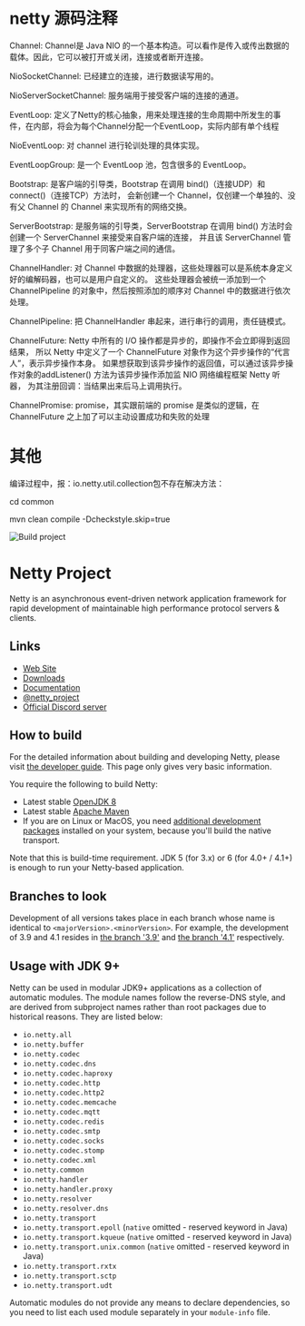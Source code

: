 # netty 源码注释

Channel: Channel是 Java NIO 的一个基本构造。可以看作是传入或传出数据的载体。因此，它可以被打开或关闭，连接或者断开连接。

NioSocketChannel: 已经建立的连接，进行数据读写用的。

NioServerSocketChannel: 服务端用于接受客户端的连接的通道。

EventLoop: 定义了Netty的核心抽象，用来处理连接的生命周期中所发生的事件，在内部，将会为每个Channel分配一个EventLoop，实际内部有单个线程

NioEventLoop: 对 channel 进行轮训处理的具体实现。

EventLoopGroup: 是一个 EventLoop 池，包含很多的 EventLoop。

Bootstrap:   是客户端的引导类，Bootstrap 在调用 bind()（连接UDP）和 connect()（连接TCP）方法时，
会新创建一个 Channel，仅创建一个单独的、没有父 Channel 的 Channel 来实现所有的网络交换。

ServerBootstrap: 是服务端的引导类，ServerBootstrap 在调用 bind() 方法时会创建一个 ServerChannel 来接受来自客户端的连接，
并且该 ServerChannel 管理了多个子 Channel 用于同客户端之间的通信。

ChannelHandler: 对 Channel 中数据的处理器，这些处理器可以是系统本身定义好的编解码器，也可以是用户自定义的。
这些处理器会被统一添加到一个 ChannelPipeline 的对象中，然后按照添加的顺序对 Channel 中的数据进行依次处理。


ChannelPipeline: 把 ChannelHandler 串起来，进行串行的调用，责任链模式。

ChannelFuture:  Netty 中所有的 I/O 操作都是异步的，即操作不会立即得到返回结果，
所以 Netty 中定义了一个 ChannelFuture 对象作为这个异步操作的“代言人”，表示异步操作本身。
如果想获取到该异步操作的返回值，可以通过该异步操作对象的addListener() 方法为该异步操作添加监 NIO 网络编程框架 Netty 听器，
为其注册回调：当结果出来后马上调用执行。

ChannelPromise: promise，其实跟前端的 promise 是类似的逻辑，在 ChannelFuture 之上加了可以主动设置成功和失败的处理

# 其他
编译过程中，报：io.netty.util.collection包不存在解决方法：

cd common

mvn clean compile -Dcheckstyle.skip=true

![Build project](https://github.com/netty/netty/workflows/Build%20project/badge.svg)

# Netty Project

Netty is an asynchronous event-driven network application framework for rapid development of maintainable high performance protocol servers & clients.

## Links

* [Web Site](https://netty.io/)
* [Downloads](https://netty.io/downloads.html)
* [Documentation](https://netty.io/wiki/)
* [@netty_project](https://twitter.com/netty_project)
* [Official Discord server](https://discord.gg/q4aQ2XjaCa)

## How to build

For the detailed information about building and developing Netty, please visit [the developer guide](https://netty.io/wiki/developer-guide.html).  This page only gives very basic information.

You require the following to build Netty:

* Latest stable [OpenJDK 8](https://adoptium.net/)
* Latest stable [Apache Maven](https://maven.apache.org/)
* If you are on Linux or MacOS, you need [additional development packages](https://netty.io/wiki/native-transports.html) installed on your system, because you'll build the native transport.

Note that this is build-time requirement.  JDK 5 (for 3.x) or 6 (for 4.0+ / 4.1+) is enough to run your Netty-based application.

## Branches to look

Development of all versions takes place in each branch whose name is identical to `<majorVersion>.<minorVersion>`.  For example, the development of 3.9 and 4.1 resides in [the branch '3.9'](https://github.com/netty/netty/tree/3.9) and [the branch '4.1'](https://github.com/netty/netty/tree/4.1) respectively.

## Usage with JDK 9+

Netty can be used in modular JDK9+ applications as a collection of automatic modules. The module names follow the
reverse-DNS style, and are derived from subproject names rather than root packages due to historical reasons. They
are listed below:

 * `io.netty.all`
 * `io.netty.buffer`
 * `io.netty.codec`
 * `io.netty.codec.dns`
 * `io.netty.codec.haproxy`
 * `io.netty.codec.http`
 * `io.netty.codec.http2`
 * `io.netty.codec.memcache`
 * `io.netty.codec.mqtt`
 * `io.netty.codec.redis`
 * `io.netty.codec.smtp`
 * `io.netty.codec.socks`
 * `io.netty.codec.stomp`
 * `io.netty.codec.xml`
 * `io.netty.common`
 * `io.netty.handler`
 * `io.netty.handler.proxy`
 * `io.netty.resolver`
 * `io.netty.resolver.dns`
 * `io.netty.transport`
 * `io.netty.transport.epoll` (`native` omitted - reserved keyword in Java)
 * `io.netty.transport.kqueue` (`native` omitted - reserved keyword in Java)
 * `io.netty.transport.unix.common` (`native` omitted - reserved keyword in Java)
 * `io.netty.transport.rxtx`
 * `io.netty.transport.sctp`
 * `io.netty.transport.udt`



Automatic modules do not provide any means to declare dependencies, so you need to list each used module separately
in your `module-info` file.
